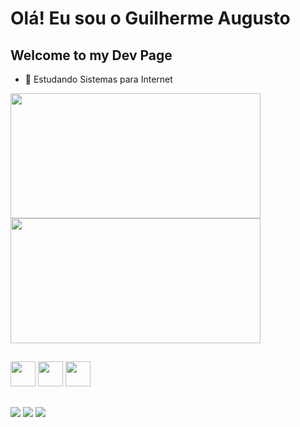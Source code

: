 # Olá! Eu sou o Guilherme Augusto
## Welcome to my Dev Page

- 🌱 Estudando Sistemas para Internet
<div>
  <a href="https://github.com/GuilhermeACSM/">
    <img height=200 width=400 align="center" src="https://github-readme-stats.vercel.app/api?username=GuilhermeACSM&card_width=320&theme=github_dark" />
  </a>
  <a href="https://github.com/danielsimonian/">
    <img height=200 width=400 align="center" src="https://github-readme-stats.vercel.app/api/top-langs?username=GuilhermeACSM&layout=compact&langs_count=10&card_width=320&theme=github_dark" />
  </a>
</div>

##

<div>
  <img width=40 src="https://cdn.jsdelivr.net/gh/devicons/devicon@latest/icons/html5/html5-original.svg" />
  <img width=40 src="https://cdn.jsdelivr.net/gh/devicons/devicon@latest/icons/css3/css3-original.svg" />
  <img width=40 src="https://cdn.jsdelivr.net/gh/devicons/devicon@latest/icons/javascript/javascript-original.svg" />
</div>  

##

<div> 
  <a href="https://www.instagram.com/acsmguilherme/" target="_blank"><img src="https://img.shields.io/badge/-Instagram-%23E4405F?style=for-the-badge&logo=instagram&logoColor=white" target="_blank"></a>
  <a href = "mailto:zguilhermegn@gmail.com"><img src="https://img.shields.io/badge/-Gmail-%23333?style=for-the-badge&logo=gmail&logoColor=white" target="_blank"></a>
  <a href="https://www.linkedin.com/in/guilherme-augusto-corrêa-salgado-moreira-254019313/" target="_blank"><img src="https://img.shields.io/badge/-LinkedIn-%230077B5?style=for-the-badge&logo=linkedin&logoColor=white" target="_blank"></a> 
</div>

